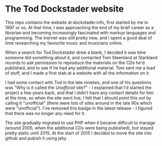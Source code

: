 The Tod Dockstader website
==========================

This repo contains the website at dockstader.info, first started by me in 1997 or so. At that time, I was approaching the end of my brief career as a librarian and becoming increasingly fascinated with markup languages and programming. The inernet was still pretty new, and I spent a good deal of time researching my favourite music and musicians online.

When a search for Tod Dockstader drew a blank, I decided it was time someone did something about it, and contacted Tom Steenland at Starkland records to ask permission to reproduce the materials on the CDs he'd published, and to see if he had any additional material. Tom sent me a load of stuff, and I made a first stab at a website with all the information on it.

I had some contact with Tod in the late nineties, and one of his questions was "Why is it called the *Unofficial* site?" - I explained that I'd started the project a few years back, and that I didn't have any contact details for him at the time, so when the site went live, I felt that I should point this out by calling it "unofficial" (there were lots of sites around in the late 90s which were "unofficial"). I've removed this badge in the latest release - I figured that there was no longer any need for it.

The site gradually migrated to use PHP when it became difficult to manage (around 2005, when the additional CDs were being published), but stayed pretty static until 2015. At the start of 2015 I decided to move the site into github and pubish it using jeky
